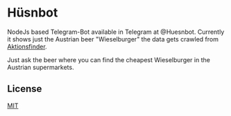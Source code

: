 # Hüsnbot

NodeJs based Telegram-Bot available in Telegram at @Huesnbot. Currently it shows just the Austrian beer "Wieselburger" the data gets crawled from [Aktionsfinder](https://www.aktionsfinder.at/).

Just ask the beer where you can find the cheapest Wieselburger in the Austrian supermarkets.


## License
[MIT](https://choosealicense.com/licenses/mit/)